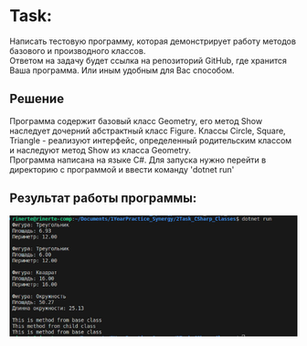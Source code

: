 <h1>Task:</h1>
Написать тестовую программу, которая демонстрирует работу методов базового и производного классов. <br>
Ответом на задачу будет ссылка на репозиторий GitHub, где хранится Ваша программа. Или иным удобным для Вас способом.

<h2>Решение</h2>
Программа содержит базовый класс Geometry, его метод Show наследует дочерний абстрактный класс Figure. Классы Circle, Square, Triangle - реализуют интерфейс, определенный родительским классом и наследуют метод Show из класса Geometry. <br>
Программа написана на языке C#. Для запуска нужно перейти в директорию с программой и ввести команду 'dotnet run'

<h2>Результат работы программы:</h2>

![result](img/1.jpg)

